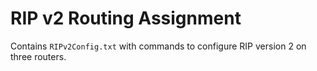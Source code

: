 # RIP v2 Routing Assignment

Contains `RIPv2Config.txt` with commands to configure RIP version 2 on three routers.